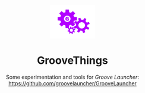 <div align="center">
<img src="icon.png" width="120">


# GrooveThings

Some experimentation and tools for *Groove Launcher*: https://github.com/groovelauncher/GrooveLauncher
